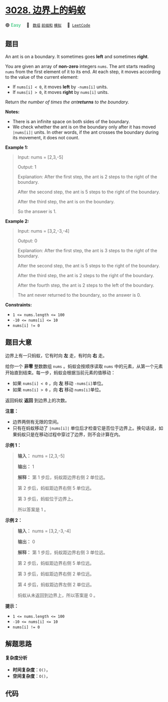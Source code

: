 # [3028. 边界上的蚂蚁](https://leetcode.com/problems/ant-on-the-boundary)

🟢 <font color=#15bd66>Easy</font>&emsp; 🔖&ensp; [`数组`](/leetcode-js/outline/tag/array.md) [`前缀和`](/leetcode-js/outline/tag/prefix-sum.md) [`模拟`](/leetcode-js/outline/tag/simulation.md)&emsp; 🔗&ensp;[`LeetCode`](https://leetcode.com/problems/ant-on-the-boundary)

## 题目

An ant is on a boundary. It sometimes goes **left** and sometimes **right**.

You are given an array of **non-zero** integers `nums`. The ant starts reading
`nums` from the first element of it to its end. At each step, it moves
according to the value of the current element:

  * If `nums[i] < 0`, it moves **left** by `-nums[i]` units.
  * If `nums[i] > 0`, it moves **right** by `nums[i]` units.

Return _the number of times the ant**returns** to the boundary._

**Notes:**

  * There is an infinite space on both sides of the boundary.
  * We check whether the ant is on the boundary only after it has moved `|nums[i]|` units. In other words, if the ant crosses the boundary during its movement, it does not count.



**Example 1:**

> Input: nums = [2,3,-5]
> 
> Output: 1
> 
> Explanation: After the first step, the ant is 2 steps to the right of the boundary.
> 
> After the second step, the ant is 5 steps to the right of the boundary.
> 
> After the third step, the ant is on the boundary.
> 
> So the answer is 1.

**Example 2:**

> Input: nums = [3,2,-3,-4]
> 
> Output: 0
> 
> Explanation: After the first step, the ant is 3 steps to the right of the boundary.
> 
> After the second step, the ant is 5 steps to the right of the boundary.
> 
> After the third step, the ant is 2 steps to the right of the boundary.
> 
> After the fourth step, the ant is 2 steps to the left of the boundary.
> 
> The ant never returned to the boundary, so the answer is 0.

**Constraints:**

  * `1 <= nums.length <= 100`
  * `-10 <= nums[i] <= 10`
  * `nums[i] != 0`


## 题目大意

边界上有一只蚂蚁，它有时向 **左** 走，有时向 **右** 走。

给你一个 **非零** 整数数组 `nums` 。蚂蚁会按顺序读取 `nums` 中的元素，从第一个元素开始直到结束。每一步，蚂蚁会根据当前元素的值移动：

  * 如果 `nums[i] < 0` ，向 **左** 移动 `-nums[i]`单位。
  * 如果 `nums[i] > 0` ，向 **右** 移动 `nums[i]`单位。

返回蚂蚁 **返回** 到边界上的次数。

**注意：**

  * 边界两侧有无限的空间。
  * 只有在蚂蚁移动了 `|nums[i]|` 单位后才检查它是否位于边界上。换句话说，如果蚂蚁只是在移动过程中穿过了边界，则不会计算在内。



**示例 1：**

> 
> 
> 
> 
> 
> **输入：** nums = [2,3,-5]
> 
> **输出：** 1
> 
> **解释：** 第 1 步后，蚂蚁距边界右侧 2 单位远。
> 
> 第 2 步后，蚂蚁距边界右侧 5 单位远。
> 
> 第 3 步后，蚂蚁位于边界上。
> 
> 所以答案是 1 。
> 
> 

**示例 2：**

> 
> 
> 
> 
> 
> **输入：** nums = [3,2,-3,-4]
> 
> **输出：** 0
> 
> **解释：** 第 1 步后，蚂蚁距边界右侧 3 单位远。
> 
> 第 2 步后，蚂蚁距边界右侧 5 单位远。
> 
> 第 3 步后，蚂蚁距边界右侧 2 单位远。
> 
> 第 4 步后，蚂蚁距边界左侧 2 单位远。
> 
> 蚂蚁从未返回到边界上，所以答案是 0 。
> 
> 



**提示：**

  * `1 <= nums.length <= 100`
  * `-10 <= nums[i] <= 10`
  * `nums[i] != 0`


## 解题思路

#### 复杂度分析

- **时间复杂度**：`O()`，
- **空间复杂度**：`O()`，

## 代码

```javascript

```